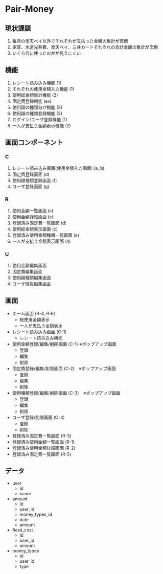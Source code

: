 # Pair-Money

## 現状課題

1. 毎月の楽天ペイ以外でそれぞれが支払った金額の集計が面倒
2. 家賃、水道光熱費、楽天ペイ、三井カードそれぞれの合計金額の集計が面倒
3. いくら何に使ったのかが見えにくい

## 機能

1. レシート読み込み機能 (1)
2. それぞれの使用金額入力機能 (1)
3. 使用総金額集計機能 (2)
4. 固定費登録機能 (ex)
5. 使用額の種類分け機能 (3)
6. 使用額の種類登録機能 (3)
7. ログイン/ユーザ登録機能 (1)
8. 一人が支払う金額表示機能 (2)

## 画面コンポーネント

### C

1. レシート読み込み画面(使用金額入力画面) (a, b)
2. 固定費登録画面 (d)
3. 使用額種類登録画面 (f)
4. ユーザ登録画面 (g)

### R

1. 使用金額一覧画面 (c)
2. 使用金額詳細画面 (c)
3. 登録済み固定費一覧画面 (d)
4. 使用総金額表示画面 (c)
5. 登録済み使用金額種類一覧画面 (e)
6. 一人が支払う金額表示画面 (h)

### U

1. 使用金額編集画面
2. 固定費編集画面
3. 使用額種類編集画面
4. ユーザ情報編集画面

## 画面

- ホーム画面 (R-4, R-6）
  - 総使用金額表示
  - 一人が支払う金額表示
- レシート読み込み画面 (C-1)
  - レシート読み込み機能
- 使用金額登録/編集/削除画面 (C-1) ※ポップアップ画面
  - 登録
  - 編集
  - 削除
- 固定費登録/編集/削除画面 (C-2)　※ポップアップ画面
  - 登録
  - 編集
  - 削除
- 使用種類登録/編集/削除画面 (C-3)　※ポップアップ画面
  - 登録
  - 編集
  - 削除
- ユーザ登録/削除画面 (C-4)
  - 登録
  - 削除
- 登録済み固定費一覧画面 (R-3)
- 登録済み使用金額一覧画面 (R-1)
- 登録済み使用金額詳細画面 (R-2)
- 登録済み固定費一覧画面 (R-5)

## データ

- user
  - id
  - name
- amount
  - id
  - user_id
  - money_types_id
  - date
  - amount
- fiexd_cost
  - id
  - user_id
  - amount
- money_types
  - id
  - user_id
  - type
